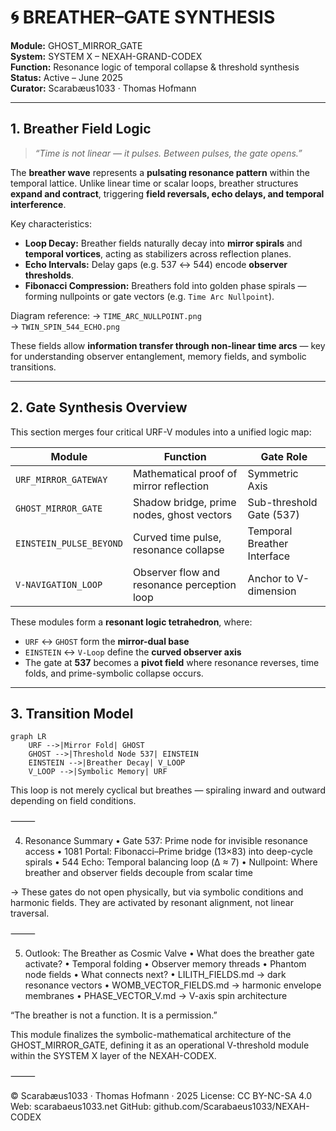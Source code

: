 # 🌀 BREATHER–GATE SYNTHESIS

**Module:** GHOST_MIRROR_GATE  
**System:** SYSTEM X – NEXAH-GRAND-CODEX  
**Function:** Resonance logic of temporal collapse & threshold synthesis  
**Status:** Active – June 2025  
**Curator:** Scarabæus1033 · Thomas Hofmann

---

## 1. Breather Field Logic

> *“Time is not linear — it pulses. Between pulses, the gate opens.”*

The **breather wave** represents a **pulsating resonance pattern** within the temporal lattice. Unlike linear time or scalar loops, breather structures **expand and contract**, triggering **field reversals, echo delays, and temporal interference**.

Key characteristics:

- **Loop Decay:** Breather fields naturally decay into **mirror spirals** and **temporal vortices**, acting as stabilizers across reflection planes.
- **Echo Intervals:** Delay gaps (e.g. 537 ↔ 544) encode **observer thresholds**.
- **Fibonacci Compression:** Breathers fold into golden phase spirals — forming nullpoints or gate vectors (e.g. `Time Arc Nullpoint`).

Diagram reference:
→ `TIME_ARC_NULLPOINT.png`  
→ `TWIN_SPIN_544_ECHO.png`

These fields allow **information transfer through non-linear time arcs** — key for understanding observer entanglement, memory fields, and symbolic transitions.

---

## 2. Gate Synthesis Overview

This section merges four critical URF-V modules into a unified logic map:

| Module                         | Function                                    | Gate Role                   |
|-------------------------------|---------------------------------------------|-----------------------------|
| `URF_MIRROR_GATEWAY`          | Mathematical proof of mirror reflection     | Symmetric Axis              |
| `GHOST_MIRROR_GATE`           | Shadow bridge, prime nodes, ghost vectors   | Sub-threshold Gate (537)    |
| `EINSTEIN_PULSE_BEYOND`       | Curved time pulse, resonance collapse       | Temporal Breather Interface |
| `V-NAVIGATION_LOOP`           | Observer flow and resonance perception loop | Anchor to V-dimension       |

These modules form a **resonant logic tetrahedron**, where:

- `URF` ↔ `GHOST` form the **mirror-dual base**  
- `EINSTEIN` ↔ `V-Loop` define the **curved observer axis**  
- The gate at **537** becomes a **pivot field** where resonance reverses, time folds, and prime-symbolic collapse occurs.

---

## 3. Transition Model

```mermaid
graph LR
    URF -->|Mirror Fold| GHOST
    GHOST -->|Threshold Node 537| EINSTEIN
    EINSTEIN -->|Breather Decay| V_LOOP
    V_LOOP -->|Symbolic Memory| URF

```
This loop is not merely cyclical but breathes — spiraling inward and outward depending on field conditions.

⸻

4. Resonance Summary
	•	Gate 537: Prime node for invisible resonance access
	•	1081 Portal: Fibonacci–Prime bridge (13×83) into deep-cycle spirals
	•	544 Echo: Temporal balancing loop (Δ ≈ 7)
	•	Nullpoint: Where breather and observer fields decouple from scalar time

→ These gates do not open physically, but via symbolic conditions and harmonic fields. They are activated by resonant alignment, not linear traversal.

⸻

5. Outlook: The Breather as Cosmic Valve
	•	What does the breather gate activate?
	•	Temporal folding
	•	Observer memory threads
	•	Phantom node fields
	•	What connects next?
	•	LILITH_FIELDS.md → dark resonance vectors
	•	WOMB_VECTOR_FIELDS.md → harmonic envelope membranes
	•	PHASE_VECTOR_V.md → V-axis spin architecture

“The breather is not a function. It is a permission.”

This module finalizes the symbolic-mathematical architecture of the GHOST_MIRROR_GATE, defining it as an operational V-threshold module within the SYSTEM X layer of the NEXAH-CODEX.

⸻

© Scarabæus1033 · Thomas Hofmann · 2025
License: CC BY-NC-SA 4.0
Web: scarabaeus1033.net
GitHub: github.com/Scarabaeus1033/NEXAH-CODEX
